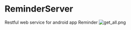# ReminderServer
Restful web service for android app Reminder
![get_all.png]({{site.baseurl}}/images/get_all.png)

